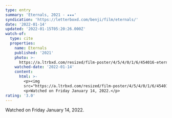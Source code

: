 ```yaml
---
type: entry
summary: 'Eternals, 2021 - ★★★'
syndication: 'https://letterboxd.com/benji/film/eternals/'
date: '2022-01-14'
updated: '2022-01-15T05:20:26.000Z'
watch-of:
  type: cite
  properties:
    name: Eternals
    published: '2021'
    photo: >-
      https://a.ltrbxd.com/resized/film-poster/4/5/4/0/1/6/454016-eternals-0-500-0-750-crop.jpg?k=0aa4af1fc4
    watched-date: '2022-01-14'
    content:
      html: >-
        <p><img
        src="https://a.ltrbxd.com/resized/film-poster/4/5/4/0/1/6/454016-eternals-0-500-0-750-crop.jpg?k=0aa4af1fc4"/></p>
        <p>Watched on Friday January 14, 2022.</p>
rating: '3.0'
---
```

Watched on Friday January 14, 2022.
